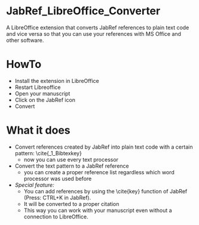 # JabRef_LibreOffice_Converter
A LibreOffice extension that converts JabRef references to plain text code and vice versa so that you can use your references with MS Office and other software.

HowTo
=====
- Install the extension in LibreOffice
- Restart Libreoffice
- Open your manuscript
- Click on the JabRef icon
- Convert


What it does
============
- Convert references created by JabRef into plain text code with a certain pattern: \cite{_1_Bibtexkey}
  - now you can use every text processor
- Convert the text pattern to a JabRef reference
  - you can create a proper reference list regardless which word processor was used before
- *Special feature:* 
  - You can add references by using the \cite{key} function of JabRef (Press: CTRL+K in JabRef). 
  - It will be converted to a proper citation
  - This way you can work with your manuscript even without a connection to LibreOffice.
